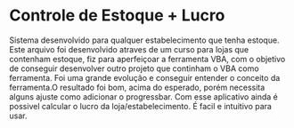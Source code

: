 # Controle de Estoque + Lucro
Sistema desenvolvido para qualquer estabelecimento que tenha estoque.
Este arquivo foi desenvolvido atraves de um curso para lojas que contenham estoque, fiz para aperfeiçoar a ferramenta VBA, com o objetivo de conseguir desenvolver outro projeto que continham o VBA como ferramenta. Foi uma grande evolução e conseguir entender o conceito da ferramenta.O resultado foi bom, acima do esperado, porém necessita alguns ajuste como adicionar o progressbar.
Com esse aplicativo ainda é possivel calcular o lucro da loja/estabelecimento. É facil e intuitivo para usar.

